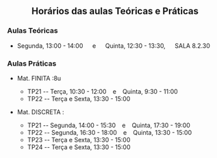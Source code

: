 <h2 align="center"> Horários das aulas Teóricas e Práticas</h2>  

### Aulas Teóricas

- Segunda, 13:00 - 14:00  &emsp; e &emsp; Quinta, 12:30 - 13:30, &emsp;   SALA 8.2.30

### Aulas Práticas

- Mat. FINITA :8u
  - TP21 -- Terça, 10:30 - 12:00 &ensp; e &ensp; Quinta, 9:30 - 11:00
  - TP22 -- Terça e Sexta, 13:30 - 15:00 

- Mat. DISCRETA :
  - TP21 -- Segunda, 14:00 - 15:30 &ensp; e &ensp; Quinta, 17:30 - 19:00 
  - TP22 -- Segunda, 16:30 - 18:00 &ensp; e &ensp; Quinta, 13:30 - 15:00
  - TP23 -- Terça e Sexta, 13:30 - 15:00
  - TP24 -- Terça e Sexta, 13:30 - 15:00
